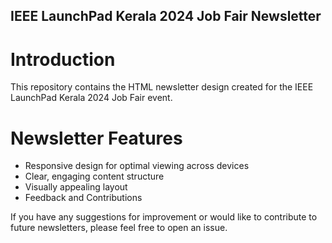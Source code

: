## IEEE LaunchPad Kerala 2024 Job Fair Newsletter

# Introduction

This repository contains the HTML newsletter design created for the IEEE LaunchPad Kerala 2024 Job Fair event.

# Newsletter Features

 * Responsive design for optimal viewing across devices
 * Clear, engaging content structure
 * Visually appealing layout
 * Feedback and Contributions

If you have any suggestions for improvement or would like to contribute to future newsletters, please feel free to open an issue.
